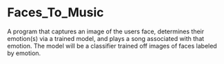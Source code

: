 # Faces_To_Music

A program that captures an image of the users face, determines their emotion(s) via a trained model, and plays a song associated with that emotion. The model will be a classifier trained off images of faces labeled by emotion. 
